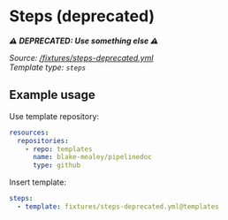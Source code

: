 <!-- this file was generated by pipelinedoc - do not modify directly -->

# Steps (deprecated)

**_⚠ DEPRECATED: Use something else ⚠_**

_Source: [/fixtures/steps-deprecated.yml](/fixtures/steps-deprecated.yml)_
<br/>
_Template type: `steps`_

## Example usage

Use template repository:

```yaml
resources:
  repositories:
    - repo: templates
      name: blake-mealey/pipelinedoc
      type: github
```

Insert template:

```yaml
steps:
  - template: fixtures/steps-deprecated.yml@templates
```